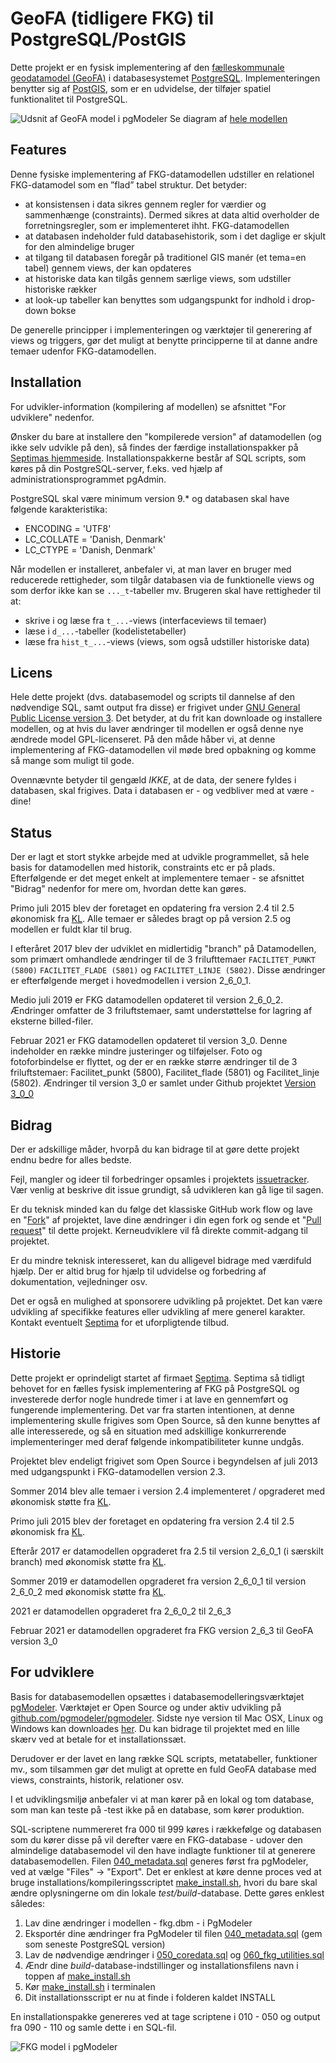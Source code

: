 GeoFA (tidligere FKG) til PostgreSQL/PostGIS
============================================
Dette projekt er en fysisk implementering af den [fælleskommunale geodatamodel (GeoFA)](https://www.geodanmark.dk/om-geodanmark/)
i databasesystemet [PostgreSQL](http://www.postgresql.org/). Implementeringen benytter sig af [PostGIS](http://postgis.net/), som er en udvidelse, der tilføjer spatiel funktionalitet til PostgreSQL.

![Udsnit af GeoFA model i pgModeler](http://OpenFKG.github.io/fkg-postgresql/img/dataModel_cut_3_0.png "Udsnit af modellen i modelleringsværktøjet pgModeler")
Se diagram af [hele modellen](http://OpenFKG.github.io/fkg-postgresql/img/dataModel_3_0.png "Se diagram af modellen i modelleringsværktøjet pgModeler")

Features
-------------
Denne fysiske implementering af FKG-datamodellen udstiller en relationel FKG-datamodel som en ”flad” tabel struktur. Det betyder:
* at konsistensen i data sikres gennem regler for værdier og sammenhænge (constraints). Dermed sikres at data altid overholder de forretningsregler, som er implementeret ihht. FKG-datamodellen
* at databasen indeholder fuld databasehistorik, som i det daglige er skjult for den almindelige bruger
* at tilgang til databasen foregår på traditionel GIS manér (et tema=en tabel) gennem views, der kan opdateres
* at historiske data kan tilgås gennem særlige views, som udstiller historiske rækker
* at look-up tabeller kan benyttes som udgangspunkt for indhold i drop-down bokse

De generelle principper i implementeringen og værktøjer til generering af views og triggers, gør det muligt at benytte principperne til at danne andre temaer udenfor FKG-datamodellen.

Installation
-------------
For udvikler-information (kompilering af modellen) se afsnittet "For udviklere" nedenfor. 

Ønsker du bare at installere den "kompilerede version" af datamodellen (og ikke selv udvikle på den), så findes der færdige installationspakker på [Septimas hjemmeside](http://septima.dk/openfkgdownload). Installationspakkerne består af SQL scripts, som køres på din PostgreSQL-server, f.eks. ved hjælp af administrationsprogrammet pgAdmin.

PostgreSQL skal være minimum version 9.* og databasen skal have følgende karakteristika:
* ENCODING = 'UTF8'
* LC_COLLATE = 'Danish, Denmark'
* LC_CTYPE = 'Danish, Denmark'

Når modellen er installeret, anbefaler vi, at man laver en bruger med reducerede rettigheder, som tilgår databasen via de funktionelle views og som derfor ikke kan se `..._t`-tabeller mv.
Brugeren skal have rettigheder til at:
* skrive i og læse fra `t_...`-views (interfaceviews til temaer)
* læse i `d_...`-tabeller (kodelistetabeller)
* læse fra `hist_t_...`-views (views, som også udstiller historiske data)

Licens
-------------
Hele dette projekt (dvs. databasemodel og scripts til dannelse af den nødvendige SQL, samt output fra disse) er frigivet under [GNU General Public License version 3](http://opensource.org/licenses/GPL-3.0). Det betyder, at du frit kan downloade og installere modellen, og at hvis du laver ændringer til modellen er også denne nye ændrede model GPL-licenseret. På den måde håber vi, at denne implementering af FKG-datamodellen vil møde bred opbakning og komme så mange som muligt til gode.

Ovennævnte betyder til gengæld *IKKE*, at de data, der senere fyldes i databasen, skal frigives. Data i databasen er - og vedbliver med at være - dine!


Status
-------------
Der er lagt et stort stykke arbejde med at udvikle programmellet, så hele basis for datamodellen med historik, constraints etc er på plads. Efterfølgende er det meget enkelt at implementere temaer - se afsnittet "Bidrag" nedenfor for mere om, hvordan dette kan gøres.

Primo juli 2015 blev der foretaget en opdatering fra version 2.4 til 2.5 økonomisk fra [KL](http://kl.dk). Alle temaer er således bragt op på version 2.5 og modellen er fuldt klar til brug.

I efteråret 2017 blev der udviklet en midlertidig "branch" på Datamodellen, som primært omhandlede ændringer til de 3 frilufttemaer `FACILITET_PUNKT (5800)` `FACILITET_FLADE (5801)` og `FACILITET_LINJE (5802)`. Disse ændringer er efterfølgende merget i hovedmodellen i version 2_6_0_1.

Medio juli 2019 er FKG datamodellen opdateret til version 2_6_0_2. Ændringer omfatter de 3 friluftstemaer, samt understøttelse for lagring af eksterne billed-filer.

Februar 2021 er FKG datamodellen opdateret til version 3_0. Denne indeholder en række mindre justeringer og tilføjelser. Foto og fotoforbindelse er flyttet, og der er en række større ændringer til de 3 friluftstemaer: Facilitet_punkt (5800), Facilitet_flade (5801) og Facilitet_linje (5802). Ændringer til version 3_0 er samlet under Github projektet [Version 3_0_0](https://github.com/OpenFKG/fkg-postgresql/projects/1)

Bidrag
------------
Der er adskillige måder, hvorpå du kan bidrage til at gøre dette projekt endnu bedre for alles bedste.

Fejl, mangler og ideer til forbedringer opsamles i projektets [issuetracker](https://github.com/OpenFKG/fkg-postgresql/issues). Vær venlig at beskrive dit issue grundigt, så udvikleren kan gå lige til sagen.

Er du teknisk minded kan du følge det klassiske GitHub work flow og lave en "[Fork](https://help.github.com/articles/fork-a-repo)" af projektet, lave dine ændringer i din egen fork og sende et "[Pull request](https://help.github.com/articles/using-pull-requests)" til dette projekt. Kerneudviklere vil få direkte commit-adgang til projektet.

Er du mindre teknisk interesseret, kan du alligevel bidrage med værdifuld hjælp. Der er altid brug for hjælp til udvidelse og forbedring af dokumentation, vejledninger osv.

Det er også en mulighed at sponsorere udvikling på projektet. Det kan være udvikling af specifikke features eller udvikling af mere generel karakter. Kontakt eventuelt [Septima](http://www.septima.dk) for et uforpligtende tilbud.

Historie
-----------
Dette projekt er oprindeligt startet af firmaet [Septima](http://www.septima.dk). Septima så tidligt behovet for en fælles fysisk implementering af FKG på PostgreSQL og investerede derfor nogle hundrede timer i at lave en gennemført og fungerende implementering. Det var fra starten intentionen, at denne implementering skulle frigives som Open Source, så den kunne benyttes af alle interesserede, og så en situation med adskillige konkurrerende implementeringer med deraf følgende inkompatibiliteter kunne undgås.

Projektet blev endeligt frigivet som Open Source i begyndelsen af juli 2013 med udgangspunkt i FKG-datamodellen version 2.3.

Sommer 2014 blev alle temaer i version 2.4 implementeret / opgraderet med økonomisk støtte fra [KL](http://kl.dk).

Primo juli 2015 blev der foretaget en opdatering fra version 2.4 til 2.5 økonomisk fra [KL](http://kl.dk).

Efterår 2017 er datamodellen opgraderet fra 2.5 til version 2_6_0_1 (i særskilt branch) med økonomisk støtte fra [KL](http://kl.dk).

Sommer 2019 er datamodellen opgraderet fra version 2_6_0_1 til version 2_6_0_2 med økonomisk støtte fra [KL](http://kl.dk).

2021 er datamodellen opgraderet fra 2_6_0_2 til 2_6_3

Februar 2021 er datamodellen opgraderet fra FKG version 2_6_3 til GeoFA version 3_0


For udviklere
-----------
Basis for databasemodellen opsættes i databasemodelleringsværktøjet [pgModeler](http://www.pgmodeler.com.br/). Værktøjet er Open Source og under aktiv udvikling på [github.com/pgmodeler/pgmodeler](https://github.com/pgmodeler/pgmodeler). Sidste nye version til Mac OSX, Linux og Windows kan downloades [her](http://www.pgmodeler.com.br/). Du kan bidrage til projektet med en lille skærv ved at betale for et installationssæt.

Derudover er der lavet en lang række SQL scripts, metatabeller, funktioner mv., som tilsammen gør det muligt at oprette en fuld GeoFA database med views, constraints, historik, relationer osv. 

I et udviklingsmiljø anbefaler vi at man kører på en lokal og tom database, som man kan teste på -test ikke på en database, som kører produktion.

SQL-scriptene nummereret fra 000 til 999 køres i rækkefølge og databasen som du kører disse på vil derefter være en FKG-database - udover den almindelige databasemodel vil den have indlagte funktioner til at generere databasemodellen. Filen [040_metadata.sql](src/040_metadata.sql) generes først fra pgModeler, ved at vælge "Files" -> "Export".
Det er enklest at køre denne proces ved at bruge installations/kompileringsscriptet [make_install.sh](src/make_install.sh), hvori du bare skal ændre oplysningerne om din lokale *test/build*-database. 
Dette gøres enklest således:

1. Lav dine ændringer i modellen - fkg.dbm - i PgModeler
2. Eksportér dine ændringer fra PgModeler til filen [040_metadata.sql](src/040_metadata.sql)  (gem som seneste PostgreSQL version)
3. Lav de nødvendige ændringer i [050_coredata.sql](src/050_coredata.sql) og [060_fkg_utilities.sql](src/060_fkg_utilities.sql)
4. Ændr dine *build*-database-indstillinger og installationsfilens navn i toppen af [make_install.sh](src/make_install.sh)
5. Kør [make_install.sh](src/make_install.sh) i terminalen 
6. Dit installationsscript er nu at finde i folderen kaldet INSTALL

En installationspakke genereres ved at tage scriptene i 010 - 050 og output fra 090 - 110 og samle dette i en SQL-fil.

![FKG model i pgModeler](http://OpenFKG.github.io/fkg-postgresql/img/FKG-DM-screenshot.png "Udsnit af modellen i modelleringsværktøjet pgModeler")
